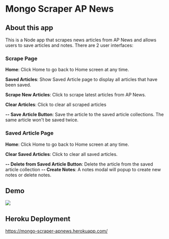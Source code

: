 # Mongo Scraper AP News

## About this app

This is a Node app that scrapes news articles from AP News and allows users to save articles and notes. There are 2 user interfaces:

### Scrape Page

**Home**: Click Home to go back to Home screen at any time.

**Saved Articles**: Show Saved Article page to display all articles that have been saved.

**Scrape New Articles**: Click to scrape latest articles from AP News.

**Clear Articles**: Click to clear all scraped articles

**-- Save Article Button**: Save the article to the saved article collections. The same article won't be saved twice.

### Saved Article Page

**Home**: Click Home to go back to Home screen at any time.

**Clear Saved Articles**: Click to clear all saved articles.

**-- Delete from Saved Article Button**: Delete the article from the saved article collection
**-- Create Notes**: A notes modal will popup to create new notes or delete notes.

## Demo

![](demo/mongo_scraper.gif)

## Heroku Deployment

https://mongo-scraper-apnews.herokuapp.com/
